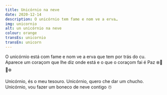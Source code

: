 ```yaml
---
title: Unicórnio na neve
date: 2020-12-14
description: O unicórnio tem fame e nom ve a erva…
img: unicornio
alt: un unicórnio na neve
colour: orange
transEs: unicornio
transEn: unicorn
---
```


O unicórnio está com fame e nom ve a erva que tem por trás do cu. Aparece um coraçom que lhe diz onde está e  o que o coraçom fai é Paz ❄️🦄💚❄️

Unicórnio, és o meu tesouro. Unicórnio, quero che dar um chucho. Unicórnio, vou fazer um boneco de neve contigo ☃️


